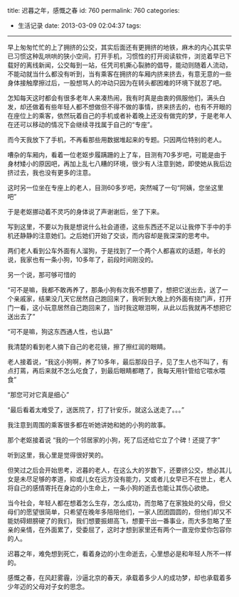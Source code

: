 title: 迟暮之年，感慨之春
id: 760
permalink: 760
categories:
  - 生活记录
date: 2013-03-09 02:04:37
tags:
---

早上匆匆忙忙的上了拥挤的公交，其实后面还有更拥挤的地铁，麻木的内心其实早已习惯这种乱哄哄的狭小空间，打开手机，习惯性的打开阅读软件，浏览着早已下载好的离线新闻，公交每到一站，任凭司机撕心裂肺的倡导，能动则随着人流动，不能动就当什么都没有听到，当有乘客在拥挤的车厢内挤来挤去，有意无意的一些身体接触摩擦过后，一股想骂人的冲动只因为在转头都困难的环境下就忍了吧。

怎知每天这时都会有很多老年人来凑热闹，我有时真是由衷的佩服他们，满头白发，却还做着有些年轻人都不想做但不得不做的事情，挤来挤去的，也有不开眼的在座位上的乘客，依然玩着自己的手机或者补着晚上还没有做完的梦，于是老年人在还可以移动的情况下会继续寻找属于自己的“专座”。

而今天我放下了手机，不再看那些用数据堆起来的专题。只因两位特别的老人。
<!-- more -->

嘈杂的车厢内，看着一位老妪步履蹒跚的上了车，目测有70多岁吧，可能是由于身材矮小的原因吧，再加上乱七八糟的环境，很少有人注意到她，即使她从我后边挤过去，我也没有更多的注意。

这时另一位坐在专座上的老人，目测60多岁吧，突然喊了一句“阿姨，您坐这里吧”

于是老妪挪动着不灵巧的身体说了声谢谢后，坐了下来。

写到这里，不要以为我是想说什么社会道德，这些东西还不足以让我停下手中的手机还静静的注意她们。之后她们开始了交谈，而内容却是我深深的思考中。

两们老人看到公车外面有人溜狗，于是找到了一个两个人都喜欢的话题，年长的说，我家也有一条小狗，10多年了，前段时间刚没的。

另一个说，那可够可惜的

“可不是嘛，我都不敢再养了，那条小狗有次我不想要了，想把它送出去，送了一个亲戚家，结果没几天它居然自己跑回来了，我听到大晚上的外面有挠门声，打开门一看，这小玩意居然自己跑回来了，当时我这眼泪啊，从此以后我就再不想把它送出去了”

“可不是嘛，狗这东西通人性，也认路”

我清楚的看到老人摘下自己的老花镜，擦了擦红润的眼睛。

老人接着说，“我这小狗啊，养了10多年，最后那段日子，见了生人也不叫了，有点打蔫，再后来就不怎么吃食了，到最后眼睛都瞎了，我每天用针管给它喂水喂食”

“那您可对它真是细心”

“最后看着太难受了，送医院了，打了针安乐，就这么送走了。。。”

我注意到周围的乘客很多都在听她讲她和她的小狗的故事。

那个老妪接着说 “我的一个邻居家的小狗，死了后还给它立了个碑！还提了字”

听到这里，我心里是觉得很好笑的。

但笑过之后会开始思考，迟暮的老人，在这么大的岁数下，还要挤公交，想必其儿女是未尽足够的孝道，抑或儿女在远方没有能力，又或者儿女早已不在世上，老人将自己的感情寄托在身边的小生命上，一条小狗的逝去也能让其伤心欲绝。

当今社会，年轻人都在想着怎么生存，怎么成功，而忽略了在家独处的父母，但父母们的愿望很简单，只希望在晚年多陪陪他们，一家人团团圆圆的，但他们却又不能妨碍翅膀硬了的我们，我们想要振翅高飞，想要干出一番事业，而大多忽略了至亲的亲情，在外面累了，受委屈了，这时才想到家里还有两个一直宠你爱你包容你的人。

迟暮之年，难免想到死亡，看着身边的小生命逝去，心里想必是和年轻人所不一样的。

感慨之春，在风赶雾霾，沙逼北京的春天，承载着多少人的成功梦，却也承载着多少年迈的父母对子女的思念。

 
